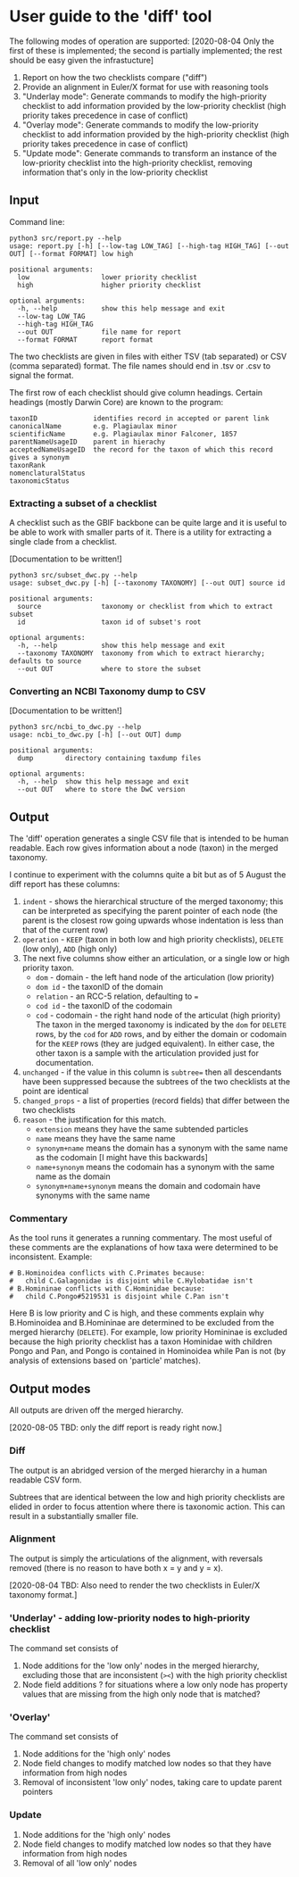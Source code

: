 # User guide to the 'diff' tool

The following modes of operation are supported:
[2020-08-04 Only the first of these is implemented; the second is
partially implemented; the rest should be easy given the infrastucture]

 1. Report on how the two checklists compare ("diff")
 1. Provide an alignment in Euler/X format for use with reasoning tools
 1. "Underlay mode":
    Generate commands to modify the high-priority checklist
    to add information provided by the low-priority checklist
    (high priority takes precedence in case of conflict)
 1. "Overlay mode":
    Generate commands to modify the low-priority checklist
    to add information provided by the high-priority checklist
    (high priority takes precedence in case of conflict)
 1. "Update mode":
    Generate commands to transform an instance of the low-priority checklist
    into the high-priority checklist, removing information that's 
    only in the low-priority checklist

## Input

Command line:

    python3 src/report.py --help
    usage: report.py [-h] [--low-tag LOW_TAG] [--high-tag HIGH_TAG] [--out OUT] [--format FORMAT] low high

    positional arguments:
      low                  lower priority checklist
      high                 higher priority checklist

    optional arguments:
      -h, --help           show this help message and exit
      --low-tag LOW_TAG
      --high-tag HIGH_TAG
      --out OUT            file name for report
      --format FORMAT      report format

The two checklists are given in files with either TSV (tab separated)
or CSV (comma separated) format.  The file names should end in .tsv or
.csv to signal the format.

The first row of each checklist should give column headings.  Certain
headings (mostly Darwin Core) are known to the program:

    taxonID              identifies record in accepted or parent link
    canonicalName        e.g. Plagiaulax minor
    scientificName       e.g. Plagiaulax minor Falconer, 1857
    parentNameUsageID    parent in hierachy
    acceptedNameUsageID  the record for the taxon of which this record gives a synonym
    taxonRank
    nomenclaturalStatus
    taxonomicStatus


### Extracting a subset of a checklist

A checklist such as the GBIF backbone can be quite large and it is
useful to be able to work with smaller parts of it.  There is a
utility for extracting a single clade from a checklist.

[Documentation to be written!]

    python3 src/subset_dwc.py --help
    usage: subset_dwc.py [-h] [--taxonomy TAXONOMY] [--out OUT] source id

    positional arguments:
      source               taxonomy or checklist from which to extract subset
      id                   taxon id of subset's root

    optional arguments:
      -h, --help           show this help message and exit
      --taxonomy TAXONOMY  taxonomy from which to extract hierarchy; defaults to source
      --out OUT            where to store the subset

### Converting an NCBI Taxonomy dump to CSV

[Documentation to be written!]

    python3 src/ncbi_to_dwc.py --help
    usage: ncbi_to_dwc.py [-h] [--out OUT] dump

    positional arguments:
      dump        directory containing taxdump files

    optional arguments:
      -h, --help  show this help message and exit
      --out OUT   where to store the DwC version

## Output

The 'diff' operation generates a single CSV file that is intended to
be human readable.  Each row gives information about a node (taxon) in the merged taxonomy.

I continue to experiment with the columns quite a bit but as of 5
August the diff report has these columns:

 1. `indent` - shows the hierarchical structure of the merged taxonomy;
    this can be interpreted as specifying the parent pointer of each node
    (the parent is the closest row going upwards whose indentation is less than that of the current row)
 1. `operation` - `KEEP` (taxon in both low and high priority checklists),
    `DELETE` (low only), `ADD` (high only)
 1. The next five columns show either an articulation, or a single low or high priority taxon.
     * `dom` - domain - the left hand node of the articulation (low priority)
     * `dom id` - the taxonID of the domain
     * `relation` - an RCC-5 relation, defaulting to `=`
     * `cod id` - the taxonID of the codomain
     * `cod` - codomain - the right hand node of the articulat (high priority)
    The taxon in the merged taxonomy is indicated by the `dom` for `DELETE` rows, by the `cod` 
    for `ADD` rows, and by either the domain or codomain for the `KEEP` rows (they are 
    judged equivalent).  In either case, the other taxon is a sample with the 
    articulation provided just for documentation.
 1. `unchanged` - if the value in this column is `subtree=` then all
    descendants have been suppressed because the subtrees of the two
    checklists at the point are identical
 1. `changed_props` - a list of properties (record fields) that differ between the two checklists
 1. `reason` - the justification for this match.
     * `extension` means they have the same subtended particles
     * `name` means they have the same name
     * `synonym+name` means the domain has a synonym with the same name as the codomain [I might have this backwards]
     * `name+synonym` means the codomain has a synonym with the same name as the domain
     * `synonym+name+synonym` means the domain and codomain have synonyms with the same name


### Commentary

As the tool runs it generates a running commentary.  The most useful
of these comments are the explanations of how taxa were determined to
be inconsistent.  Example:

    # B.Hominoidea conflicts with C.Primates because:
    #   child C.Galagonidae is disjoint while C.Hylobatidae isn't
    # B.Homininae conflicts with C.Hominidae because:
    #   child C.Pongo#5219531 is disjoint while C.Pan isn't

Here B is low priority and C is high, and these comments explain why
B.Hominoidea and B.Homininae are determined to be excluded from the
merged hierarchy (`DELETE`).  For example, low priority Homininae is
excluded because the high priority checklist has a taxon Hominidae
with children Pongo and Pan, and Pongo is contained in Hominoidea
while Pan is not (by analysis of extensions based on 'particle'
matches).



## Output modes

All outputs are driven off the merged hierarchy.

[2020-08-05 TBD: only the diff report is ready right now.]

### Diff

The output is an abridged version of the merged hierarchy in a human readable CSV form.

Subtrees that are identical between the low and high priority
checklists are elided in order to focus attention where there is
taxonomic action.  This can result in a substantially smaller file.


### Alignment

The output is simply the articulations of the alignment, with reversals removed (there is no reason to have both x = y and y = x).

[2020-08-04 TBD: Also need to render the two checklists in Euler/X taxonomy format.]

### 'Underlay' - adding low-priority nodes to high-priority checklist

The command set consists of

  1. Node additions for the 'low only' nodes in the merged hierarchy,
     excluding those that are inconsistent (`><`) with the high priority checklist
  1. Node field additions ?  for situations where a low only node has
     property values that are missing from the high only node that is
     matched?

### 'Overlay'

The command set consists of

  1. Node additions for the 'high only' nodes
  1. Node field changes to modify matched low nodes so that they have information from high nodes
  1. Removal of inconsistent 'low only' nodes, taking care to update parent pointers

### Update

  1. Node additions for the 'high only' nodes
  1. Node field changes to modify matched low nodes so that they have information from high nodes
  1. Removal of all 'low only' nodes
